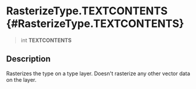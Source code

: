 RasterizeType.TEXTCONTENTS {#RasterizeType.TEXTCONTENTS}
==========================

> int **TEXTCONTENTS**

Description
-----------

Rasterizes the type on a type layer. Doesn\'t rasterize any other vector
data on the layer.
